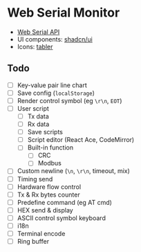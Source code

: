 # Web Serial Monitor

- [Web Serial API](https://developer.mozilla.org/en-US/docs/Web/API/Web_Serial_API)
- UI components: [shadcn/ui](https://ui.shadcn.com/)
- Icons: [tabler](https://tabler.io/icons)

## Todo

- [ ] Key-value pair line chart
- [ ] Save config (`localStorage`)
- [ ] Render control symbol (eg `\r\n`, `EOT`)
- [ ] User script
    - [ ] Tx data
    - [ ] Rx data
    - [ ] Save scripts
    - [ ] Script editor (React Ace, CodeMirror)
    - [ ] Built-in function
        - [ ] CRC
        - [ ] Modbus
- [ ] Custom newline (`\n`, `\r\n`, timeout, mix)
- [ ] Timing send
- [ ] Hardware flow control
- [ ] Tx & Rx bytes counter
- [ ] Predefine command (eg AT cmd)
- [ ] HEX send & display
- [ ] ASCII control symbol keyboard
- [ ] i18n
- [ ] Terminal encode
- [ ] Ring buffer
